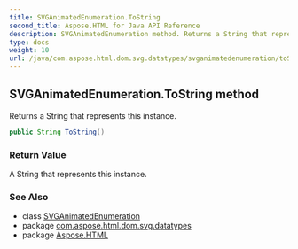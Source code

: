 ```yaml
---
title: SVGAnimatedEnumeration.ToString
second_title: Aspose.HTML for Java API Reference
description: SVGAnimatedEnumeration method. Returns a String that represents this instance
type: docs
weight: 10
url: /java/com.aspose.html.dom.svg.datatypes/svganimatedenumeration/toString/
---
```

## SVGAnimatedEnumeration.ToString method

Returns a String that represents this instance.

```java
public String ToString()
```

### Return Value

A String that represents this instance.

### See Also

* class [SVGAnimatedEnumeration](../)
* package [com.aspose.html.dom.svg.datatypes](../../svganimatedenumeration/)
* package [Aspose.HTML](../../../)
